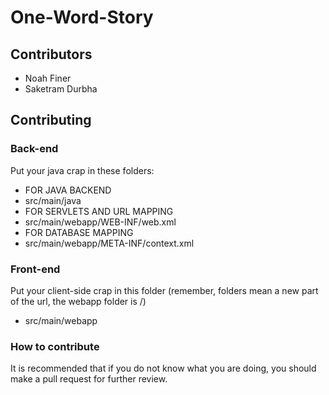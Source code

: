 # One-Word-Story

## Contributors
* Noah Finer
* Saketram Durbha

## Contributing
  
### Back-end
  
Put your java crap in these folders:
    
  * FOR JAVA BACKEND
   * src/main/java
  * FOR SERVLETS AND URL MAPPING
   * src/main/webapp/WEB-INF/web.xml
  * FOR DATABASE MAPPING
   * src/main/webapp/META-INF/context.xml
   
### Front-end
  
Put your client-side crap in this folder (remember, folders mean a new part of the url, the webapp folder is /)

  * src/main/webapp

### How to contribute

It is recommended that if you do not know what you are doing, you should make a pull request for further review.

  
